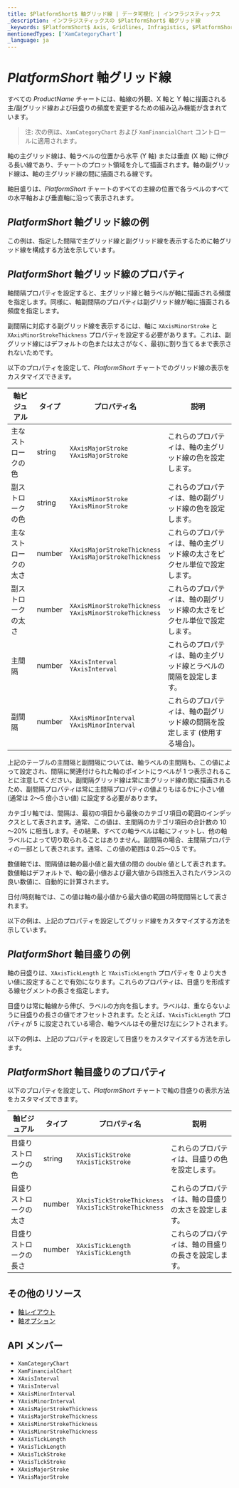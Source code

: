 ```yaml
---
title: $PlatformShort$ 軸グリッド線 | データ可視化 | インフラジスティックス
_description: インフラジスティックスの $PlatformShort$ 軸グリッド線
_keywords: $PlatformShort$ Axis, Gridlines, Infragistics, $PlatformShort$ 軸, グリッド線, インフラジスティックス
mentionedTypes: ['XamCategoryChart']
_language: ja
---
```


# $PlatformShort$ 軸グリッド線

すべての $ProductName$ チャートには、軸線の外観、X 軸と Y 軸に描画される主/副グリッド線および目盛りの頻度を変更するための組み込み機能が含まれています。

> 注: 次の例は、`XamCategoryChart` および `XamFinancialChart` コントロールに適用されます。

軸の主グリッド線は、軸ラベルの位置から水平 (Y 軸) または垂直 (X 軸) に伸びる長い線であり、チャートのプロット領域を介して描画されます。軸の副グリッド線は、軸の主グリッド線の間に描画される線です。

軸目盛りは、$PlatformShort$ チャートのすべての主線の位置で各ラベルのすべての水平軸および垂直軸に沿って表示されます。

## $PlatformShort$ 軸グリッド線の例

この例は、指定した間隔で主グリッド線と副グリッド線を表示するために軸グリッド線を構成する方法を示しています。

<code-view style="height: 450px"
           data-demos-base-url="{environment:dvDemosBaseUrl}"
           iframe-src="{environment:dvDemosBaseUrl}/charts/category-chart-axis-gridlines"
           alt="$PlatformShort$ 軸グリッド線の例"
           github-src="charts/category-chart/axis-gridlines">
</code-view>

<div class="divider--half"></div>

## $PlatformShort$ 軸グリッド線のプロパティ

軸間隔プロパティを設定すると、主グリッド線と軸ラベルが軸に描画される頻度を指定します。同様に、軸副間隔のプロパティは副グリッド線が軸に描画される頻度を指定します。

副間隔に対応する副グリッド線を表示するには、軸に `XAxisMinorStroke` と `XAxisMinorStrokeThickness` プロパティを設定する必要があります。これは、副グリッド線にはデフォルトの色または太さがなく、最初に割り当てるまで表示されないためです。

以下のプロパティを設定して、$PlatformShort$ チャートでのグリッド線の表示をカスタマイズできます。

軸ビジュアル           | タイプ    | プロパティ名                                               | 説明
-----------------------|---------|--------------------------------------------------------------|----------------
主なストロークの色     | string  | `XAxisMajorStroke` <br> `YAxisMajorStroke`                   | これらのプロパティは、軸の主グリッド線の色を設定します。
副ストロークの色     | string  | `XAxisMinorStroke` <br> `YAxisMinorStroke`                   | これらのプロパティは、軸の副グリッド線の色を設定します。
主なストロークの太さ | number  | `XAxisMajorStrokeThickness` <br> `YAxisMajorStrokeThickness` | これらのプロパティは、軸の主グリッド線の太さをピクセル単位で設定します。
副ストロークの太さ | number  | `XAxisMinorStrokeThickness` <br> `YAxisMinorStrokeThickness` | これらのプロパティは、軸の副グリッド線の太さをピクセル単位で設定します。
主間隔         | number  | `XAxisInterval` <br> `YAxisInterval`                         | これらのプロパティは、軸の主グリッド線とラベルの間隔を設定します。
副間隔         | number  | `XAxisMinorInterval` <br> `YAxisMinorInterval`               | これらのプロパティは、軸の副グリッド線の間隔を設定します (使用する場合)。

上記のテーブルの主間隔と副間隔については、軸ラベルの主間隔も、この値によって設定され、間隔に関連付けられた軸のポイントにラベルが 1 つ表示されることに注意してください。副間隔グリッド線は常に主グリッド線の間に描画されるため、副間隔プロパティは常に主間隔プロパティの値よりもはるかに小さい値 (通常は 2〜5 倍小さい値) に設定する必要があります。

カテゴリ軸では、間隔は、最初の項目から最後のカテゴリ項目の範囲のインデックスとして表されます。通常、この値は、主間隔のカテゴリ項目の合計数の 10～20% に相当します。その結果、すべての軸ラベルは軸にフィットし、他の軸ラベルによって切り取られることはありません。副間隔の場合、主間隔プロパティの一部として表されます。通常、この値の範囲は 0.25～0.5 です。

数値軸では、間隔値は軸の最小値と最大値の間の double 値として表されます。数値軸はデフォルトで、軸の最小値および最大値から四捨五入されたバランスの良い数値に、自動的に計算されます。

日付/時刻軸では、この値は軸の最小値から最大値の範囲の時間間隔として表されます。

以下の例は、上記のプロパティを設定してグリッド線をカスタマイズする方法を示しています。

<code-view style="height: 450px"
           data-demos-base-url="{environment:dvDemosBaseUrl}"
           iframe-src="{environment:dvDemosBaseUrl}/charts/category-chart-axis-gridlines"
           alt="$PlatformShort$ 軸グリッド線の例"
           github-src="charts/category-chart/axis-gridlines">
</code-view>

<div class="divider--half"></div>

## $PlatformShort$ 軸目盛りの例

軸の目盛りは、`XAxisTickLength` と `YAxisTickLength` プロパティを 0 より大きい値に設定することで有効になります。これらのプロパティは、目盛りを形成する線セグメントの長さを指定します。

目盛りは常に軸線から伸び、ラベルの方向を指します。ラベルは、重ならないように目盛りの長さの値でオフセットされます。たとえば、`YAxisTickLength` プロパティが 5 に設定されている場合、軸ラベルはその量だけ左にシフトされます。

以下の例は、上記のプロパティを設定して目盛りをカスタマイズする方法を示します。

<code-view style="height: 450px"
           data-demos-base-url="{environment:dvDemosBaseUrl}"
           iframe-src="{environment:dvDemosBaseUrl}/charts/category-chart-axis-tickmarks"
           alt="$PlatformShort$ 軸目盛りの例"
           github-src="charts/category-chart/axis-tickmarks">
</code-view>

<div class="divider--half"></div>

## $PlatformShort$ 軸目盛りのプロパティ

以下のプロパティを設定して、$PlatformShort$ チャートで軸の目盛りの表示方法をカスタマイズできます。

軸ビジュアル           | タイプ    | プロパティ名                                             | 説明
-----------------------|---------|------------------------------------------------------------|-------------------------
目盛りストロークの色      | string  | `XAxisTickStroke` <br> `YAxisTickStroke`                   | これらのプロパティは、目盛りの色を設定します。
目盛りストロークの太さ  | number  | `XAxisTickStrokeThickness` <br> `YAxisTickStrokeThickness` | これらのプロパティは、軸の目盛りの太さを設定します。
目盛りストロークの長さ     | number  | `XAxisTickLength` <br> `YAxisTickLength`                   | これらのプロパティは、軸の目盛りの長さを設定します。


## その他のリソース

- [軸レイアウト](chart-axis-layouts.md)
- [軸オプション](chart-axis-options.md)

## API メンバー

- `XamCategoryChart` 
- `XamFinancialChart`
- `XAxisInterval` 
- `YAxisInterval` 
- `XAxisMinorInterval` 
- `YAxisMinorInterval` 
- `XAxisMajorStrokeThickness` 
- `YAxisMajorStrokeThickness` 
- `XAxisMinorStrokeThickness` 
- `YAxisMinorStrokeThickness` 
- `XAxisTickLength` 
- `YAxisTickLength` 
- `XAxisTickStroke` 
- `YAxisTickStroke` 
- `XAxisMajorStroke` 
- `YAxisMajorStroke`  
